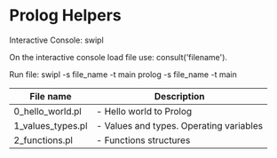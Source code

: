 # Prolog Helpers

Interactive Console:
swipl

On the interactive console load file use:
consult('filename').

Run file:
swipl  -s file_name -t main
prolog -s file_name -t main

| File name        		| Description 												   |
| --------------------- |------------------------------------------------------------- |
| 0_hello_world.pl 			| - Hello world to Prolog |
| 1_values_types.pl 		| - Values and types. Operating variables |
| 2_functions.pl 			| - Functions structures |